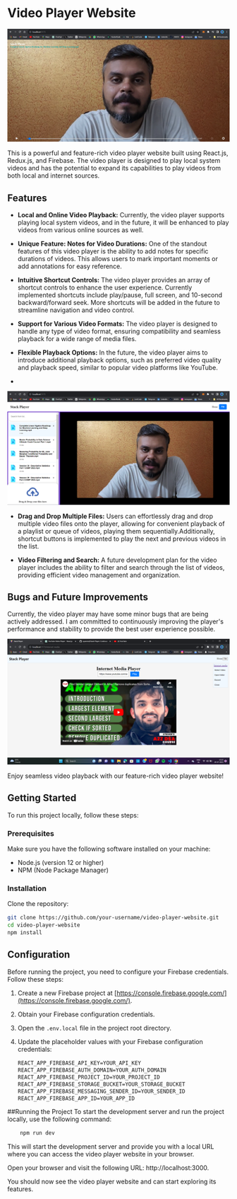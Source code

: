 # Video Player Website

![Video Player Website](video-player2.png)

This is a powerful and feature-rich video player website built using React.js, Redux.js, and Firebase. The video player is designed to play local system videos and has the potential to expand its capabilities to play videos from both local and internet sources.

## Features

- **Local and Online Video Playback:** Currently, the video player supports playing local system videos, and in the future, it will be enhanced to play videos from various online sources as well.

- **Unique Feature: Notes for Video Durations:** One of the standout features of this video player is the ability to add notes for specific durations of videos. This allows users to mark important moments or add annotations for easy reference.

- **Intuitive Shortcut Controls:** The video player provides an array of shortcut controls to enhance the user experience. Currently implemented shortcuts include play/pause, full screen, and 10-second backward/forward seek. More shortcuts will be added in the future to streamline navigation and video control.

- **Support for Various Video Formats:** The video player is designed to handle any type of video format, ensuring compatibility and seamless playback for a wide range of media files.

- **Flexible Playback Options:** In the future, the video player aims to introduce additional playback options, such as preferred video quality and playback speed, similar to popular video platforms like YouTube.
- 
![Video Player Website](video-player1.png)

- **Drag and Drop Multiple Files:** Users can effortlessly drag and drop multiple video files onto the player, allowing for convenient playback of a playlist or queue of videos, playing them sequentially.Additionally, shortcut buttons is  implemented to play the next and previous videos in the list.

- **Video Filtering and Search:** A future development plan for the video player includes the ability to filter and search through the list of videos, providing efficient video management and organization. 


## Bugs and Future Improvements

Currently, the video player may have some minor bugs that are being actively addressed. I am committed to continuously improving the player's performance and stability to provide the best user experience possible.

![Video Player Website](video-player3.png)

Enjoy seamless video playback with our feature-rich video player website!




## Getting Started

To run this project locally, follow these steps:

### Prerequisites

Make sure you have the following software installed on your machine:

- Node.js (version 12 or higher)
- NPM (Node Package Manager)

### Installation

Clone the repository:
```bash
git clone https://github.com/your-username/video-player-website.git
cd video-player-website
npm install
```



## Configuration

Before running the project, you need to configure your Firebase credentials. Follow these steps:

1. Create a new Firebase project at [https://console.firebase.google.com/](https://console.firebase.google.com/).

2. Obtain your Firebase configuration credentials.

3. Open the `.env.local` file in the project root directory.

4. Update the placeholder values with your Firebase configuration credentials:

   ```env
   REACT_APP_FIREBASE_API_KEY=YOUR_API_KEY
   REACT_APP_FIREBASE_AUTH_DOMAIN=YOUR_AUTH_DOMAIN
   REACT_APP_FIREBASE_PROJECT_ID=YOUR_PROJECT_ID
   REACT_APP_FIREBASE_STORAGE_BUCKET=YOUR_STORAGE_BUCKET
   REACT_APP_FIREBASE_MESSAGING_SENDER_ID=YOUR_SENDER_ID
   REACT_APP_FIREBASE_APP_ID=YOUR_APP_ID
    ```
##Running the Project
To start the development server and run the project locally, use the following command:

```bash
    npm run dev
```

This will start the development server and provide you with a local URL where you can access the video player website in your browser.

Open your browser and visit the following URL: http://localhost:3000.

You should now see the video player website and can start exploring its features.


